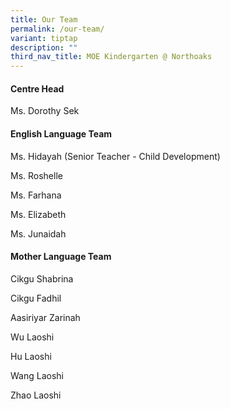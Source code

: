 ```yaml
---
title: Our Team
permalink: /our-team/
variant: tiptap
description: ""
third_nav_title: MOE Kindergarten @ Northoaks
---
```

<h4><strong>Centre Head</strong></h4>
<p>Ms. Dorothy Sek</p>
<p></p>
<h4><strong>English Language Team</strong></h4>
<p>Ms. Hidayah (Senior Teacher - Child Development)</p>
<p>Ms. Roshelle</p>
<p>Ms. Farhana</p>
<p>Ms. Elizabeth</p>
<p>Ms. Junaidah</p>
<p></p>
<h4><strong>Mother Language Team</strong></h4>
<p>Cikgu Shabrina</p>
<p>Cikgu Fadhil</p>
<p>Aasiriyar Zarinah</p>
<p>Wu Laoshi</p>
<p>Hu Laoshi</p>
<p>Wang Laoshi</p>
<p>Zhao Laoshi</p>